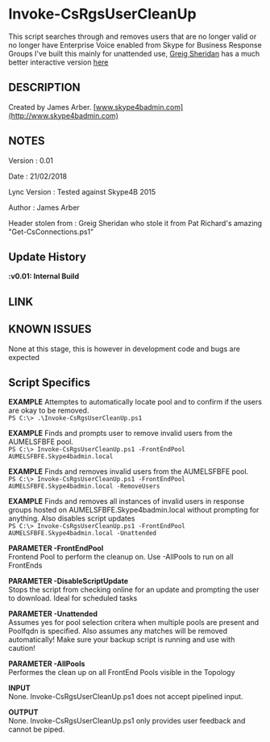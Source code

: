# Invoke-CsRgsUserCleanUp
This script searches through and removes users that are no longer valid or no longer have Enterprise Voice enabled from Skype for Business Response Groups
I've built this mainly for unattended use, [Greig Sheridan](https://greiginsydney.com/) has a much better interactive version [here](https://greiginsydney.com/get-invalidrgsagents-ps1/)



## DESCRIPTION  
Created by James Arber. [www.skype4badmin.com](http://www.skype4badmin.com)
    
	
## NOTES 

Version			: 0.01

Date			: 21/02/2018

Lync Version		: Tested against Skype4B 2015

Author    		: James Arber

Header stolen from  	: Greig Sheridan who stole it from Pat Richard's amazing "Get-CsConnections.ps1"

## Update History

**:v0.01: Internal Build**

	
## LINK  

## KNOWN ISSUES
   None at this stage, this is however in development code and bugs are expected

## Script Specifics

**EXAMPLE** Attemptes to automatically locate pool and to confirm if the users are okay to be removed.  
`PS C:\> .\Invoke-CsRgsUserCleanUp.ps1`

**EXAMPLE** Finds and prompts user to remove invalid users from the AUMELSFBFE pool.  
`PS C:\> Invoke-CsRgsUserCleanUp.ps1 -FrontEndPool AUMELSFBFE.Skype4badmin.local`

**EXAMPLE** Finds and removes invalid users from the AUMELSFBFE pool.  
`PS C:\> Invoke-CsRgsUserCleanUp.ps1 -FrontEndPool AUMELSFBFE.Skype4badmin.local -RemoveUsers`

**EXAMPLE** Finds and removes all instances of invalid users in response groups hosted on AUMELSFBFE.Skype4badmin.local without prompting for anything. Also disables script updates  
`PS C:\> Invoke-CsRgsUserCleanUp.ps1 -FrontEndPool AUMELSFBFE.Skype4badmin.local -Unattended`

**PARAMETER -FrontEndPool <FrontEnd FQDN>**  
Frontend Pool to perform the cleanup on. Use -AllPools to run on all FrontEnds

**PARAMETER -DisableScriptUpdate**  
Stops the script from checking online for an update and prompting the user to download. Ideal for scheduled tasks

**PARAMETER -Unattended**  
Assumes yes for pool selection critera when multiple pools are present and Poolfqdn is specified.
Also assumes any matches will be removed automatically! Make sure your backup script is running and use with caution!

**PARAMETER -AllPools**  
Performes the clean up on all FrontEnd Pools visible in the Topology

**INPUT**  
None. Invoke-CsRgsUserCleanUp.ps1 does not accept pipelined input.

**OUTPUT**  
None. Invoke-CsRgsUserCleanUp.ps1 only provides user feedback and cannot be piped.
